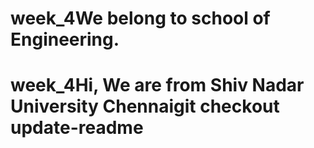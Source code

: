 # week_4We belong to school of Engineering.
# week_4Hi, We are from Shiv Nadar University Chennaigit checkout update-readme


